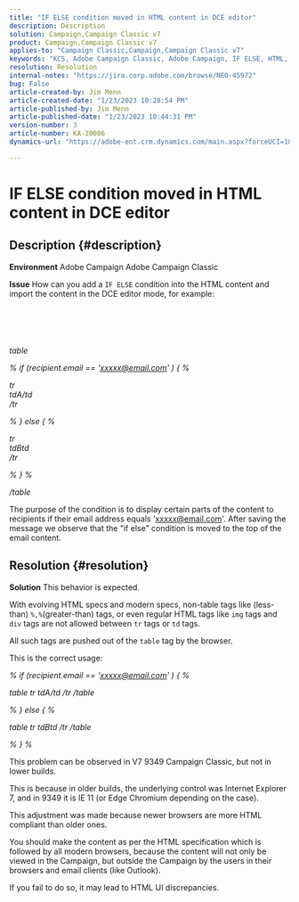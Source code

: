 ```yaml
---
title: "IF ELSE condition moved in HTML content in DCE editor"
description: Description
solution: Campaign,Campaign Classic v7
product: Campaign,Campaign Classic v7
applies-to: "Campaign Classic,Campaign,Campaign Classic v7"
keywords: "KCS, ​​​​​​​Adobe Campaign Classic, ​​​​​​​Adobe Campaign, IF ELSE, HTML, DCE editor, troubleshooting"
resolution: Resolution
internal-notes: "https://jira.corp.adobe.com/browse/NEO-45972"
bug: False
article-created-by: Jim Menn
article-created-date: "1/23/2023 10:28:54 PM"
article-published-by: Jim Menn
article-published-date: "1/23/2023 10:44:31 PM"
version-number: 3
article-number: KA-20006
dynamics-url: "https://adobe-ent.crm.dynamics.com/main.aspx?forceUCI=1&pagetype=entityrecord&etn=knowledgearticle&id=f0c0c54b-6d9b-ed11-aad1-6045bd006e5a"

---
```

# IF ELSE condition moved in HTML content in DCE editor

## Description {#description}


<b>Environment</b>
 Adobe Campaign
 Adobe Campaign Classic

<b>Issue</b>
 How can you add a `IF ELSE` condition into the HTML content and import the content in the DCE editor mode, for example:
<br><br><br> <br><br><br>
*table*

*% if (recipient.email == 'xxxxx@email.com' ) { %*

*tr
<br>tdA/td
<br>/tr*

*% } else { %*

*tr
<br>tdBtd
<br>/tr*

*% } %*

*/table*



The purpose of the condition is to display certain parts of the content to recipients if their email address equals 'xxxxx@email.com'. After saving the message we observe that the "if else" condition is moved to the top of the email content.


## Resolution {#resolution}


<b>Solution</b>
This behavior is expected.

With evolving HTML specs and modern specs, non-table tags like (less-than) `%,%`(greater-than) tags, or even regular HTML tags like `img` tags and `div` tags are not allowed between `tr` tags or `td` tags.

All such tags are pushed out of the `table` tag by the browser.

This is the correct usage:

*% if (recipient.email == 'xxxxx@email.com' ) { %*

*table
tr
tdA/td
/tr
/table*

*% } else { %*

*table
tr
tdBtd
/tr
/table*

*% } %*

This problem can be observed in V7 9349 Campaign Classic, but not in lower builds.

This is because in older builds, the underlying control was Internet Explorer 7, and in 9349 it is IE 11 (or Edge Chromium depending on the case).

This adjustment was made because newer browsers are more HTML compliant than older ones.

You should make the content as per the HTML specification which is followed by all modern browsers, because the content will not only be viewed in the Campaign, but outside the Campaign by the users in their browsers and email clients (like Outlook).

If you fail to do so, it may lead to HTML UI discrepancies.
